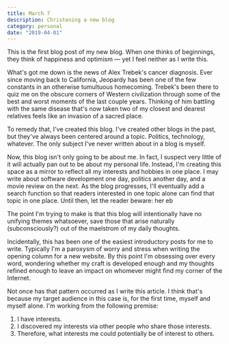 ```yaml
---
title: March 7
description: Christening a new blog
category: personal
date: "2019-04-01"
---
```


This is the first blog post of my new blog. When one thinks of beginnings, they think of happiness and optimism — yet I feel neither as I write this.

What's got me down is the news of Alex Trebek's cancer diagnosis. Ever since moving back to California, Jeopardy has been one of the few constants in an otherwise tumultuous homecoming. Trebek's been there to quiz me on the obscure corners of Western civilization through some of the best and worst moments of the last couple years. Thinking of him battling with the same disease that's now taken two of my closest and dearest relatives feels like an invasion of a sacred place.

To remedy that, I've created this blog. I've created other blogs in the past, but they've always been centered around a topic. Politics, technology, whatever. The only subject I've never written about in a blog is myself.

Now, this blog isn't only going to be about me. In fact, I suspect very little of it will actually pan out to be about my personal life. Instead, I'm creating this space as a mirror to reflect all my interests and hobbies in one place. I may write about software development one day, politics another day, and a movie review on the next. As the blog progresses, I'll eventually add a search function so that readers interested in one topic alone can find that topic in one place. Until then, let the reader beware: her eb

The point I'm trying to make is that this blog will intentionally have no unifying themes whatsoever, save those that arise naturally (subconsciously?) out of the maelstrom of my daily thoughts.

Incidentally, this has been one of the easiest introductory posts for me to write. Typically I'm a paroxysm of worry and stress when writing the opening column for a new website. By this point I'm obsessing over every word, wondering whether my craft is developed enough and my thoughts refined enough to leave an impact on whomever might find my corner of the Internet.

Not once has that pattern occurred as I write this article. I think that's because my target audience in this case is, for the first time, myself and myself alone. I'm working from the following premise:

1. I have interests.
2. I discovered my interests via other people who share those interests.
3. Therefore, what interests me could potentially be of interest to others.

